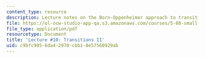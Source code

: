 ```yaml
---
content_type: resource
description: Lecture notes on the Born-Oppenheimer approach to transitions.
file: https://ol-ocw-studio-app-qa.s3.amazonaws.com/courses/5-80-small-molecule-spectroscopy-and-dynamics-fall-2008/c9bfc9056da42970cbb18e57560929ab_10_580ln_fa08.pdf
file_type: application/pdf
resourcetype: Document
title: 'Lecture #10: Transitions II'
uid: c9bfc905-6da4-2970-cbb1-8e57560929ab
---
```

